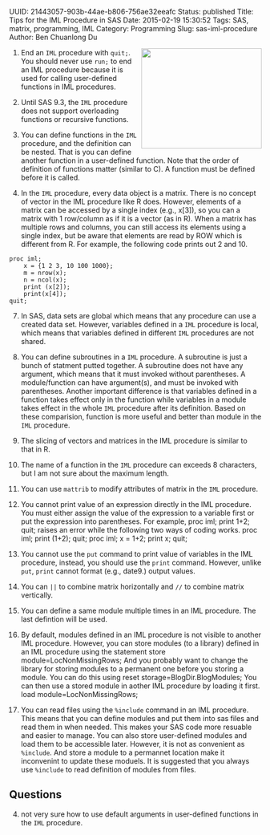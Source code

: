 UUID: 21443057-903b-44ae-b806-756ae32eeafc
Status: published
Title: Tips for the IML Procedure in SAS
Date: 2015-02-19 15:30:52
Tags: SAS, matrix, programming, IML
Category: Programming
Slug: sas-iml-procedure
Author: Ben Chuanlong Du

<img src="http://dclong.github.io/media/sas/sas.jpg" height="200" width="240" align="right"/>


1. End an `IML` procedure with `quit;`.
You should never use `run;` to end an IML procedure
because it is used for calling user-defined functions in IML procedures.

2. Until SAS 9.3,
the `IML` procedure does not support overloading functions or recursive functions. 

3. You can define functions in the `IML` procedure, and the definition can be nested. 
That is you can define another function in a user-defined function. 
Note that the order of definition of functions matter (similar to C). 
A function must be defined before it is called. 

5. In the `IML` procedure, 
every data object is a matrix.
There is no concept of vector in the IML procedure like R does.
However, elements of a matrix can be accessed by a single index (e.g., x[3]),
so you can a matrix with 1 row/column as if it is a vector (as in R).
When a matrix has multiple rows and columns, 
you can still access its elements using a single index,
but be aware that elements are read by ROW 
which is different from R.
For example, 
the following code prints out 2 and 10.

```SAS
proc iml;
    x = {1 2 3, 10 100 1000};
    m = nrow(x);
    n = ncol(x);
    print (x[2]);
    print(x[4]);
quit;
```

7. In SAS, 
data sets are global which means that any procedure can use a created data set.
However, 
variables defined in a `IML` procedure is local, 
which means that variables defined in different `IML` procedures are not shared. 

8. You can define subroutines in a `IML` procedure. 
A subroutine is just a bunch of statment putted together. 
A subroutine does not have any argument, 
which means that it must invoked without parentheses. 
A module/function can have argument(s), 
and must be invoked with parentheses. 
Another important difference is that 
variables defined in a function takes effect only in the function 
while variables in a module takes effect in the whole `IML` procedure after its definition. 
Based on these comparision, 
function is more useful and better than module in the `IML` procedure. 

9. The slicing of vectors and matrices in the IML procedure is similar to that in R.

10. The name of a function in the `IML` procedure can exceeds 8 characters, but I am not
sure about the maximum length.

11. You can use `mattrib` to modify attributes of matrix in the `IML` procedure. 

1. You cannot print value of an expression directly in the IML procedure. 
You must either assign the value of the expression to a variable first or put the expression into parentheses. For example, 
proc iml;
	print 1+2;
quit;
raises an error while the following two ways of coding works.
proc iml;
	print (1+2);
quit;
proc iml;
	x = 1+2;
	print x;
quit;

2. You cannot use the `put` command to print value of variables in the IML procedure,
instead, 
you should use the `print` command. 
However, 
unlike `put`, 
`print` cannot format (e.g., date9.) output values.

12. You can `||` to combine matrix horizontally and `//` to combine matrix vertically. 

1. You can define a same module multiple times in an IML procedure.
The last defintion will be used.

1. By default, 
modules defined in an IML procedure is not visible to another IML procedure.
However,
you can store modules (to a library) defined in an IML procedure 
using the statement 
    store module=LocNonMissingRows; 
And you probably want to change the library for storing modules to a permanent one
before you storing a module.
You can do this using 
    reset storage=BlogDir.BlogModules; 
You can then use a stored module in aother IML procedure by loading it first.
    load module=LocNonMissingRows;


2. You can read files using the `%include` command in an IML procedure.
This means that you can define modules and put them into sas files 
and read them in when needed. 
This makes your SAS code more resuable and easier to manage.
You can also store user-defined modules 
and load them to be accessible later. 
However, it is not as convenient as `%include`. 
And store a module to a permannet location make it inconvenint to update these moduels.
It is suggested that you always use `%include` to read definition of modules from files.

## Questions

4. not very sure how to use default arguments in user-defined functions in the `IML` procedure.

